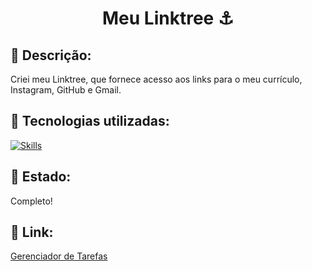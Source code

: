 <h1 align="center">Meu Linktree ⚓</h1>

## :memo: Descrição:
Criei meu Linktree, que fornece acesso aos links para o meu currículo, Instagram, GitHub e Gmail.

## :wrench: Tecnologias utilizadas:
[![Skills](https://skillicons.dev/icons?i=vscode,html,css&theme=light)](https://skillicons.dev)

## 🧭 Estado:
Completo!

## 📌 Link:
<a href="https://mylinktree-nu.vercel.app/">Gerenciador de Tarefas</a>
